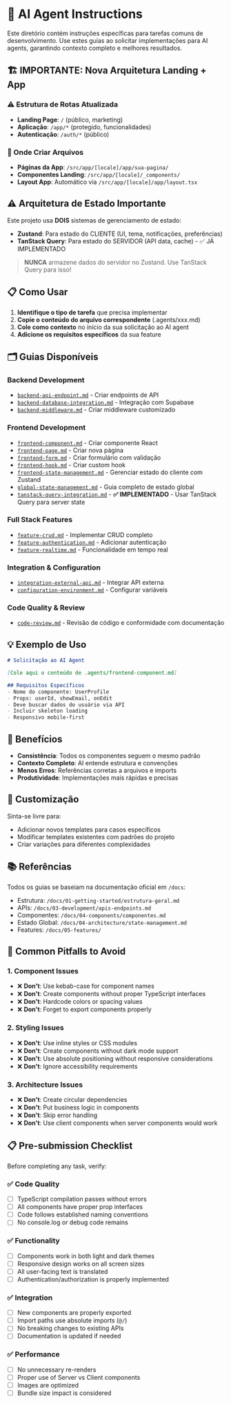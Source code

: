 # 🤖 AI Agent Instructions

Este diretório contém instruções específicas para tarefas comuns de desenvolvimento. Use estes guias ao solicitar implementações para AI agents, garantindo contexto completo e melhores resultados.

## 🏗️ IMPORTANTE: Nova Arquitetura Landing + App

### ⚠️ Estrutura de Rotas Atualizada
- **Landing Page**: `/` (público, marketing)
- **Aplicação**: `/app/*` (protegido, funcionalidades)
- **Autenticação**: `/auth/*` (público)

### 📁 Onde Criar Arquivos
- **Páginas da App**: `/src/app/[locale]/app/sua-pagina/`
- **Componentes Landing**: `/src/app/[locale]/_components/`
- **Layout App**: Automático via `/src/app/[locale]/app/layout.tsx`

## ⚠️ Arquitetura de Estado Importante

Este projeto usa **DOIS** sistemas de gerenciamento de estado:
- **Zustand**: Para estado do CLIENTE (UI, tema, notificações, preferências)
- **TanStack Query**: Para estado do SERVIDOR (API data, cache) - ✅ JÁ IMPLEMENTADO

> **NUNCA** armazene dados do servidor no Zustand. Use TanStack Query para isso!

## 📋 Como Usar

1. **Identifique o tipo de tarefa** que precisa implementar
2. **Copie o conteúdo do arquivo correspondente** (.agents/xxx.md)
3. **Cole como contexto** no início da sua solicitação ao AI agent
4. **Adicione os requisitos específicos** da sua feature

## 🗂️ Guias Disponíveis

### Backend Development
- [`backend-api-endpoint.md`](./backend-api-endpoint.md) - Criar endpoints de API
- [`backend-database-integration.md`](./backend-database-integration.md) - Integração com Supabase
- [`backend-middleware.md`](./backend-middleware.md) - Criar middleware customizado

### Frontend Development
- [`frontend-component.md`](./frontend-component.md) - Criar componente React
- [`frontend-page.md`](./frontend-page.md) - Criar nova página
- [`frontend-form.md`](./frontend-form.md) - Criar formulário com validação
- [`frontend-hook.md`](./frontend-hook.md) - Criar custom hook
- [`frontend-state-management.md`](./frontend-state-management.md) - Gerenciar estado do cliente com Zustand
- [`global-state-management.md`](./global-state-management.md) - Guia completo de estado global
- [`tanstack-query-integration.md`](./tanstack-query-integration.md) - **✅ IMPLEMENTADO** - Usar TanStack Query para server state

### Full Stack Features
- [`feature-crud.md`](./feature-crud.md) - Implementar CRUD completo
- [`feature-authentication.md`](./feature-authentication.md) - Adicionar autenticação
- [`feature-realtime.md`](./feature-realtime.md) - Funcionalidade em tempo real

### Integration & Configuration
- [`integration-external-api.md`](./integration-external-api.md) - Integrar API externa
- [`configuration-environment.md`](./configuration-environment.md) - Configurar variáveis

### Code Quality & Review
- [`code-review.md`](./code-review.md) - Revisão de código e conformidade com documentação

## 💡 Exemplo de Uso

```markdown
# Solicitação ao AI Agent

[Cole aqui o conteúdo de .agents/frontend-component.md]

## Requisitos Específicos
- Nome do componente: UserProfile
- Props: userId, showEmail, onEdit
- Deve buscar dados do usuário via API
- Incluir skeleton loading
- Responsivo mobile-first
```

## 🎯 Benefícios

- **Consistência**: Todos os componentes seguem o mesmo padrão
- **Contexto Completo**: AI entende estrutura e convenções
- **Menos Erros**: Referências corretas a arquivos e imports
- **Produtividade**: Implementações mais rápidas e precisas

## 🔧 Customização

Sinta-se livre para:
- Adicionar novos templates para casos específicos
- Modificar templates existentes com padrões do projeto
- Criar variações para diferentes complexidades

## 📚 Referências

Todos os guias se baseiam na documentação oficial em `/docs`:
- Estrutura: `/docs/01-getting-started/estrutura-geral.md`
- APIs: `/docs/03-development/apis-endpoints.md`
- Componentes: `/docs/04-components/componentes.md`
- Estado Global: `/docs/04-architecture/state-management.md`
- Features: `/docs/05-features/`


## 🚨 Common Pitfalls to Avoid

### 1. Component Issues
- ❌ **Don't**: Use kebab-case for component names
- ❌ **Don't**: Create components without proper TypeScript interfaces
- ❌ **Don't**: Hardcode colors or spacing values
- ❌ **Don't**: Forget to export components properly

### 2. Styling Issues
- ❌ **Don't**: Use inline styles or CSS modules
- ❌ **Don't**: Create components without dark mode support
- ❌ **Don't**: Use absolute positioning without responsive considerations
- ❌ **Don't**: Ignore accessibility requirements

### 3. Architecture Issues
- ❌ **Don't**: Create circular dependencies
- ❌ **Don't**: Put business logic in components
- ❌ **Don't**: Skip error handling
- ❌ **Don't**: Use client components when server components would work

## 📋 Pre-submission Checklist

Before completing any task, verify:

### ✅ Code Quality
- [ ] TypeScript compilation passes without errors
- [ ] All components have proper prop interfaces
- [ ] Code follows established naming conventions
- [ ] No console.log or debug code remains

### ✅ Functionality
- [ ] Components work in both light and dark themes
- [ ] Responsive design works on all screen sizes
- [ ] All user-facing text is translated
- [ ] Authentication/authorization is properly implemented

### ✅ Integration
- [ ] New components are properly exported
- [ ] Import paths use absolute imports (`@/`)
- [ ] No breaking changes to existing APIs
- [ ] Documentation is updated if needed

### ✅ Performance
- [ ] No unnecessary re-renders
- [ ] Proper use of Server vs Client components
- [ ] Images are optimized
- [ ] Bundle size impact is considered
